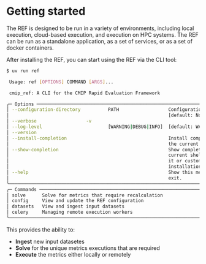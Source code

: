 # Getting started

The REF is designed to be run in a variety of environments, including local execution, cloud-based execution, and execution on HPC systems.
The REF can be run as a standalone application, as a set of services, or as a set of docker containers.

After installing the REF, you can start using the REF via the CLI tool:

```bash
$ uv run ref

 Usage: ref [OPTIONS] COMMAND [ARGS]...

 cmip_ref: A CLI for the CMIP Rapid Evaluation Framework

╭─ Options ─────────────────────────────────────────────────────────────────────────╮
│ --configuration-directory          PATH                  Configuration directory  │
│                                                          [default: None]          │
│ --verbose                  -v                                                     │
│ --log-level                        [WARNING|DEBUG|INFO]  [default: WARNING]       │
│ --version                                                                         │
│ --install-completion                                     Install completion for   │
│                                                          the current shell.       │
│ --show-completion                                        Show completion for the  │
│                                                          current shell, to copy   │
│                                                          it or customize the      │
│                                                          installation.            │
│ --help                                                   Show this message and    │
│                                                          exit.                    │
╰───────────────────────────────────────────────────────────────────────────────────╯
╭─ Commands ────────────────────────────────────────────────────────────────────────╮
│ solve      Solve for metrics that require recalculation                           │
│ config     View and update the REF configuration                                  │
│ datasets   View and ingest input datasets                                         │
│ celery     Managing remote execution workers                                      │
╰───────────────────────────────────────────────────────────────────────────────────╯
```

This provides the ability to:

* **Ingest** new input datasetes
* **Solve** for the unique metrics executions that are required
* **Execute** the metrics either locally or remotely
